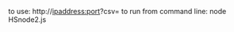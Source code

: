 to use:  http://<ipaddress:port>?csv=<your CSV line here>
to run from command line:  node HSnode2.js
